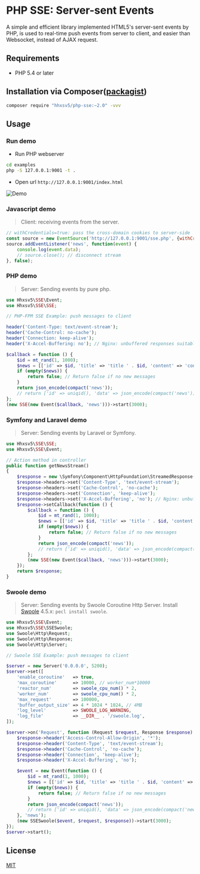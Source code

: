 PHP SSE: Server-sent Events
======

A simple and efficient library implemented HTML5's server-sent events by PHP, is used to real-time push events from server to client, and easier than Websocket, instead of AJAX request.

## Requirements

* PHP 5.4 or later

## Installation via Composer([packagist](https://packagist.org/packages/hhxsv5/php-sse))

```BASH
composer require "hhxsv5/php-sse:~2.0" -vvv
```

## Usage
### Run demo

- Run PHP webserver
```Bash
cd examples
php -S 127.0.0.1:9001 -t .
```

- Open url `http://127.0.0.1:9001/index.html`

![Demo](https://raw.githubusercontent.com/hhxsv5/php-sse/master/sse.png)

### Javascript demo
> Client: receiving events from the server.

```Javascript
// withCredentials=true: pass the cross-domain cookies to server-side
const source = new EventSource('http://127.0.0.1:9001/sse.php', {withCredentials:true});
source.addEventListener('news', function(event) {
    console.log(event.data);
    // source.close(); // disconnect stream
}, false);
```

### PHP demo
> Server: Sending events by pure php.

```PHP
use Hhxsv5\SSE\Event;
use Hhxsv5\SSE\SSE;

// PHP-FPM SSE Example: push messages to client

header('Content-Type: text/event-stream');
header('Cache-Control: no-cache');
header('Connection: keep-alive');
header('X-Accel-Buffering: no'); // Nginx: unbuffered responses suitable for Comet and HTTP streaming applications

$callback = function () {
    $id = mt_rand(1, 1000);
    $news = [['id' => $id, 'title' => 'title ' . $id, 'content' => 'content ' . $id]]; // Get news from database or service.
    if (empty($news)) {
        return false; // Return false if no new messages
    }
    return json_encode(compact('news'));
    // return ['id' => uniqid(), 'data' => json_encode(compact('news'))]; // Custom event Id
};
(new SSE(new Event($callback, 'news')))->start(3000);
```

### Symfony and Laravel demo
> Server: Sending events by Laravel or Symfony.

```PHP
use Hhxsv5\SSE\SSE;
use Hhxsv5\SSE\Event;

// Action method in controller
public function getNewsStream()
{
    $response = new \Symfony\Component\HttpFoundation\StreamedResponse();
    $response->headers->set('Content-Type', 'text/event-stream');
    $response->headers->set('Cache-Control', 'no-cache');
    $response->headers->set('Connection', 'keep-alive');
    $response->headers->set('X-Accel-Buffering', 'no'); // Nginx: unbuffered responses suitable for Comet and HTTP streaming applications
    $response->setCallback(function () {
        $callback = function () {
            $id = mt_rand(1, 1000);
            $news = [['id' => $id, 'title' => 'title ' . $id, 'content' => 'content ' . $id]]; // Get news from database or service.
            if (empty($news)) {
                return false; // Return false if no new messages
            }
            return json_encode(compact('news'));
            // return ['id' => uniqid(), 'data' => json_encode(compact('news'))]; // Custom event Id
        };
        (new SSE(new Event($callback, 'news')))->start(3000);
    });
    return $response;
}
```

### Swoole demo
> Server: Sending events by Swoole Coroutine Http Server.
> Install [Swoole](https://github.com/swoole/swoole-src) 4.5.x: `pecl install swoole`.

```php
use Hhxsv5\SSE\Event;
use Hhxsv5\SSE\SSESwoole;
use Swoole\Http\Request;
use Swoole\Http\Response;
use Swoole\Http\Server;

// Swoole SSE Example: push messages to client

$server = new Server('0.0.0.0', 5200);
$server->set([
    'enable_coroutine'   => true,
    'max_coroutine'      => 10000, // worker_num*10000
    'reactor_num'        => swoole_cpu_num() * 2,
    'worker_num'         => swoole_cpu_num() * 2,
    'max_request'        => 100000,
    'buffer_output_size' => 4 * 1024 * 1024, // 4MB
    'log_level'          => SWOOLE_LOG_WARNING,
    'log_file'           => __DIR__ . '/swoole.log',
]);

$server->on('Request', function (Request $request, Response $response) use ($server) {
    $response->header('Access-Control-Allow-Origin', '*');
    $response->header('Content-Type', 'text/event-stream');
    $response->header('Cache-Control', 'no-cache');
    $response->header('Connection', 'keep-alive');
    $response->header('X-Accel-Buffering', 'no');

    $event = new Event(function () {
        $id = mt_rand(1, 1000);
        $news = [['id' => $id, 'title' => 'title ' . $id, 'content' => 'content ' . $id]]; // Get news from database or service.
        if (empty($news)) {
            return false; // Return false if no new messages
        }
        return json_encode(compact('news'));
        // return ['id' => uniqid(), 'data' => json_encode(compact('news'))]; // Custom event Id
    }, 'news');
    (new SSESwoole($event, $request, $response))->start(3000);
});
$server->start();
```

## License

[MIT](https://github.com/hhxsv5/php-sse/blob/master/LICENSE)
